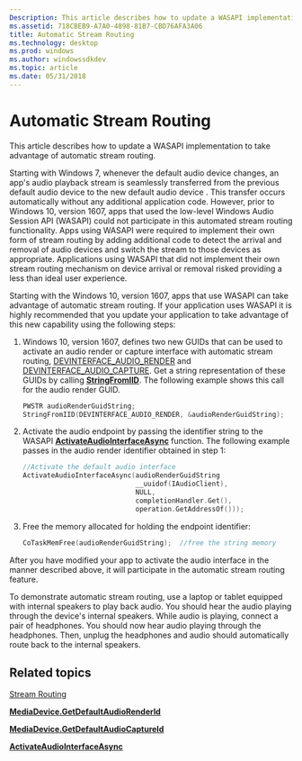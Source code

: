 ```yaml
---
Description: This article describes how to update a WASAPI implementation to take advantage of automatic stream routing.
ms.assetid: 718CBEB9-A7A0-4898-81B7-CBD76AFA3A06
title: Automatic Stream Routing
ms.technology: desktop
ms.prod: windows
ms.author: windowssdkdev
ms.topic: article
ms.date: 05/31/2018
---
```


# Automatic Stream Routing

This article describes how to update a WASAPI implementation to take advantage of automatic stream routing.

Starting with Windows 7, whenever the default audio device changes, an app's audio playback stream is seamlessly transferred from the previous default audio device to the new default audio device . This transfer occurs automatically without any additional application code. However, prior to Windows 10, version 1607, apps that used the low-level Windows Audio Session API (WASAPI) could not participate in this automated stream routing functionality. Apps using WASAPI were required to implement their own form of stream routing by adding additional code to detect the arrival and removal of audio devices and switch the stream to those devices as appropriate. Applications using WASAPI that did not implement their own stream routing mechanism on device arrival or removal risked providing a less than ideal user experience.

Starting with the Windows 10, version 1607, apps that use WASAPI can take advantage of automatic stream routing. If your application uses WASAPI it is highly recommended that you update your application to take advantage of this new capability using the following steps:

1.  Windows 10, version 1607, defines two new GUIDs that can be used to activate an audio render or capture interface with automatic stream routing, [DEVINTERFACE\_AUDIO\_RENDER](https://msdn.microsoft.com/en-us/library/windows/desktop/dn911486.aspx) and [DEVINTERFACE\_AUDIO\_CAPTURE](https://msdn.microsoft.com/en-us/library/windows/desktop/dn911486.aspx). Get a string representation of these GUIDs by calling [**StringFromIID**](https://msdn.microsoft.com/library/windows/desktop/ms688692). The following example shows this call for the audio render GUID.

    ```C++
    PWSTR audioRenderGuidString;
    StringFromIID(DEVINTERFACE_AUDIO_RENDER, &audioRenderGuidString);
    ```

    

2.  Activate the audio endpoint by passing the identifier string to the WASAPI [**ActivateAudioInterfaceAsync**](/windows/desktop/api/mmdeviceapi/nf-mmdeviceapi-activateaudiointerfaceasync) function. The following example passes in the audio render identifier obtained in step 1:

    ```C++
    //Activate the default audio interface
    ActivateAudioInterfaceAsync(audioRenderGuidString
                                __uuidof(IAudioClient),
                                NULL,
                                completionHandler.Get(),
                                operation.GetAddressOf()));
    ```

    

3.  Free the memory allocated for holding the endpoint identifier:

    ```C++
    CoTaskMemFree(audioRenderGuidString);  //free the string memory
    ```

    

After you have modified your app to activate the audio interface in the manner described above, it will participate in the automatic stream routing feature.

To demonstrate automatic stream routing, use a laptop or tablet equipped with internal speakers to play back audio. You should hear the audio playing through the device's internal speakers. While audio is playing, connect a pair of headphones. You should now hear audio playing through the headphones. Then, unplug the headphones and audio should automatically route back to the internal speakers.

## Related topics

<dl> <dt>

[Stream Routing](stream-routing.md)
</dt> <dt>

[**MediaDevice.GetDefaultAudioRenderId**](https://msdn.microsoft.com/library/windows/apps/br226819)
</dt> <dt>

[**MediaDevice.GetDefaultAudioCaptureId**](https://msdn.microsoft.com/library/windows/apps/br226818)
</dt> <dt>

[**ActivateAudioInterfaceAsync**](/windows/desktop/api/mmdeviceapi/nf-mmdeviceapi-activateaudiointerfaceasync)
</dt> </dl>

 

 



